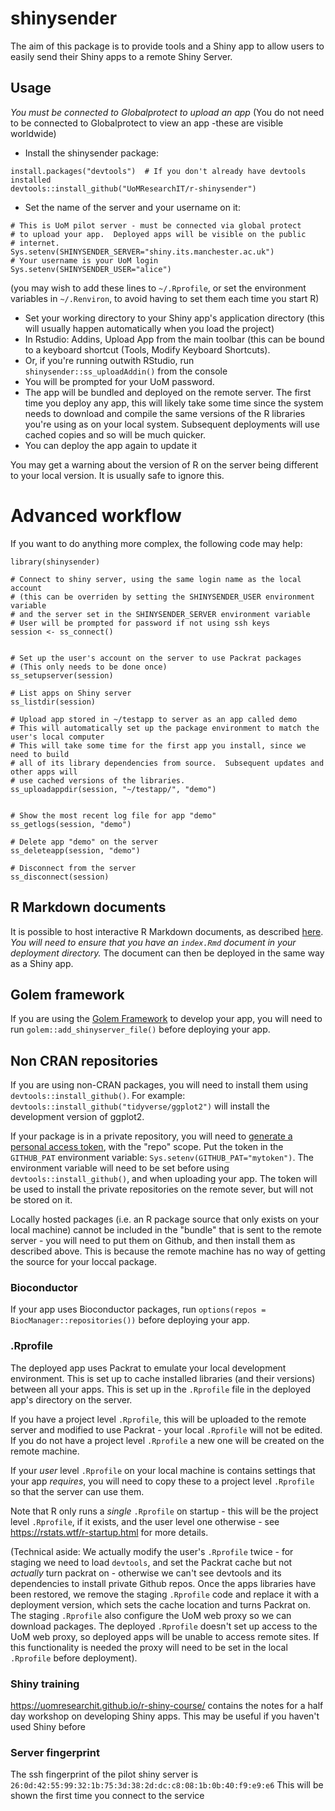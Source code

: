 # shinysender

<!-- badges: start -->

<!-- badges: end -->

The aim of this package is to provide tools and a Shiny app to allow users to easily send their Shiny apps to a remote Shiny Server.

## Usage

*You must be connected to Globalprotect to upload an app*
(You do not need to be connected to Globalprotect to view an app -these are visible worldwide)

* Install the shinysender package:
```{r}
install.packages("devtools")  # If you don't already have devtools installed
devtools::install_github("UoMResearchIT/r-shinysender")

```

* Set the name of the server and your username on it:

```{r}
# This is UoM pilot server - must be connected via global protect
# to upload your app.  Deployed apps will be visible on the public
# internet.  
Sys.setenv(SHINYSENDER_SERVER="shiny.its.manchester.ac.uk")  
# Your username is your UoM login
Sys.setenv(SHINYSENDER_USER="alice")
```

(you may wish to add these lines to `~/.Rprofile`, or set the environment variables
in `~/.Renviron`, to avoid having to set them each time you start R)


* Set your working directory to your Shiny app's application directory (this will usually happen automatically when
you load the project)
* In Rstudio: Addins, Upload App from the main toolbar (this can be bound to a keyboard shortcut (Tools, Modify Keyboard Shortcuts).
* Or, if you're running outwith RStudio, run `shinysender::ss_uploadAddin()` from the console
* You will be prompted for your UoM password.  
* The app will be bundled and deployed on the remote server.  The first time you deploy any app, this will likely take some time
since the system needs to download and compile the same versions of the R libraries you're using as on your local system. Subsequent
deployments will use cached copies and so will be much quicker.
* You can deploy the app again to update it

You may get a warning about the version of R on the server being different to your
local version.  It is usually safe to ignore this.

# Advanced workflow

If you want to do anything more complex, the following code may help:

```{r}
library(shinysender)

# Connect to shiny server, using the same login name as the local account
# (this can be overriden by setting the SHINYSENDER_USER environment variable
# and the server set in the SHINYSENDER_SERVER environment variable
# User will be prompted for password if not using ssh keys
session <- ss_connect()


# Set up the user's account on the server to use Packrat packages
# (This only needs to be done once)
ss_setupserver(session)

# List apps on Shiny server
ss_listdir(session)

# Upload app stored in ~/testapp to server as an app called demo
# This will automatically set up the package environment to match the user's local computer
# This will take some time for the first app you install, since we need to build
# all of its library dependencies from source.  Subsequent updates and other apps will
# use cached versions of the libraries.
ss_uploadappdir(session, "~/testapp/", "demo")


# Show the most recent log file for app "demo"
ss_getlogs(session, "demo")

# Delete app "demo" on the server
ss_deleteapp(session, "demo")

# Disconnect from the server
ss_disconnect(session)
```


## R Markdown documents

It is possible to host interactive R Markdown documents, as described [here](https://bookdown.org/yihui/rmarkdown/shiny-documents.html). *You will need to ensure that you have an `index.Rmd` document in your deployment directory.* The document can then be deployed in the same way as a Shiny app.

## Golem framework

If you are using the [Golem Framework](https://github.com/ThinkR-open/golem) to develop your app, you will need to run
`golem::add_shinyserver_file()` before deploying your app.

## Non CRAN repositories

If you are using non-CRAN packages, you will need to install them using `devtools::install_github()`. For example: `devtools::install_github("tidyverse/ggplot2")` will install the development version of ggplot2.

If your package is in a private repository, you will need to [generate a personal access token](https://github.com/settings/tokens), with the "repo" scope. Put the token in the `GITHUB_PAT` environment variable: `Sys.setenv(GITHUB_PAT="mytoken")`. The environment variable will need to be set before using `devtools::install_github()`, and when uploading your app. The token will be used to install the private repositories on the remote sever, but will not be stored on it.

Locally hosted packages (i.e. an R package source that only exists on your local machine) cannot be included in the "bundle" that is sent to the remote server - you will need to put them on Github, and then install them as described above. This is because the remote machine has no way of getting the source for your loccal package.

### Bioconductor

If your app uses Bioconductor packages, run `options(repos = BiocManager::repositories())` before deploying your app. 

### .Rprofile

The deployed app uses Packrat to emulate your local development environment. This is set up to cache installed libraries (and their versions) between all your apps. This is set up in the `.Rprofile` file in the deployed app's directory on the server.

If you have a project level `.Rprofile`, this will be uploaded to the remote server and modified to use Packrat - your local `.Rprofile` will not be edited. If you do not have a project level `.Rprofile` a new one will be created on the remote machine.

If your *user* level `.Rprofile` on your local machine is contains settings that your app *requires*, you will need to copy these to a project level `.Rprofile` so that the server can use them.

Note that R only runs a *single* `.Rprofile` on startup - this will be the project level `.Rprofile`, if it exists, and the user level one otherwise - see <https://rstats.wtf/r-startup.html> for more details.

(Technical aside:  We actually modify the user's `.Rprofile` twice - for staging we need to load `devtools`, and set the Packrat cache
but not _actually_ turn packrat on - otherwise we can't see devtools and its dependencies to install private Github repos.  Once the apps
libraries have been restored, we remove the staging `.Rprofile` code and replace it with a deployment version, which 
sets the cache location and turns Packrat on.  The staging `.Rprofile` also configure the UoM web proxy so we can download packages.  The deployed `.Rprofile`
doesn't set up access to the UoM web proxy, so deployed apps will be unable to access remote sites.  If this functionality is needed the proxy will need to 
be set in the local `.Rprofile` before deployment).

### Shiny training

https://uomresearchit.github.io/r-shiny-course/ contains the notes for a half day workshop on developing Shiny apps.  This may be useful if you haven't used Shiny before

### Server fingerprint

The ssh fingerprint of the pilot shiny server is
`26:0d:42:55:99:32:1b:75:3d:38:2d:dc:c8:08:1b:0b:40:f9:e9:e6`
This will be shown the first time you connect to the service
